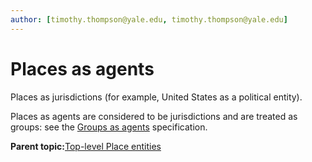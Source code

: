 ```yaml
---
author: [timothy.thompson@yale.edu, timothy.thompson@yale.edu]
---
```


# Places as agents

Places as jurisdictions \(for example, United States as a political entity\).

Places as agents are considered to be jurisdictions and are treated as groups: see the [Groups as agents](groups_as_agents.md) specification.

**Parent topic:**[Top-level Place entities](../concepts/top_level_place_entities.md)


